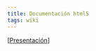 ```yaml
---
title: Documentación html5
tags: wiki
---
```


[[Presentación](http://swwweet.com/presentaciones/html5hoy/#intro)]
